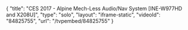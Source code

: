 {
    "title": "CES 2017 - Alpine Mech-Less Audio\/Nav System [INE-W977HD and X208U]",
    "type": "solo",
    "layout": "iframe-static",
    "videoId": "84825755",
    "url": "\/tvpembed\/84825755"
}